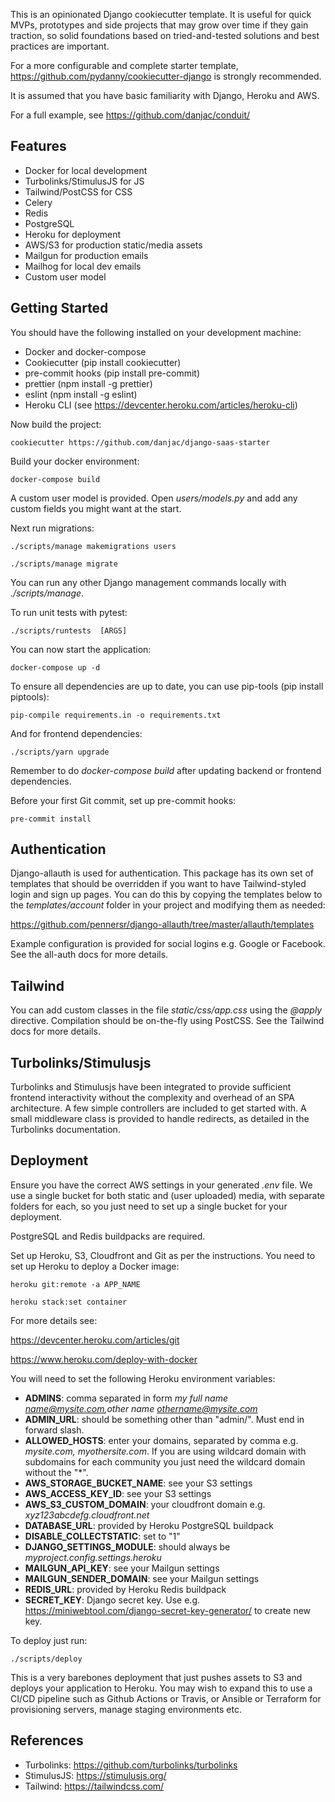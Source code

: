 This is an opinionated Django cookiecutter template. It is useful for quick MVPs, prototypes and side projects that may grow over time if they gain traction, so solid foundations based on tried-and-tested solutions and best practices are important.

For a more configurable and complete starter template, https://github.com/pydanny/cookiecutter-django is strongly recommended.

It is assumed that you have basic familiarity with Django, Heroku and AWS.

For a full example, see https://github.com/danjac/conduit/

## Features

* Docker for local development
* Turbolinks/StimulusJS for JS
* Tailwind/PostCSS for CSS
* Celery
* Redis
* PostgreSQL
* Heroku for deployment
* AWS/S3 for production static/media assets
* Mailgun for production emails
* Mailhog for local dev emails
* Custom user model

## Getting Started

You should have the following installed on your development machine:

* Docker and docker-compose
* Cookiecutter (pip install cookiecutter)
* pre-commit hooks (pip install pre-commit)
* prettier (npm install -g prettier)
* eslint (npm install -g eslint)
* Heroku CLI (see https://devcenter.heroku.com/articles/heroku-cli)

Now build the project:

    cookiecutter https://github.com/danjac/django-saas-starter

Build your docker environment:

    docker-compose build

A custom user model is provided. Open *users/models.py* and add any custom fields you might want at the start.

Next run migrations:

    ./scripts/manage makemigrations users

    ./scripts/manage migrate

You can run any other Django management commands locally with *./scripts/manage*.

To run unit tests with pytest:

    ./scripts/runtests  [ARGS]

You can now start the application:

    docker-compose up -d

To ensure all dependencies are up to date, you can use pip-tools (pip install piptools):

    pip-compile requirements.in -o requirements.txt

And for frontend dependencies:

    ./scripts/yarn upgrade

Remember to do *docker-compose build* after updating backend or frontend dependencies.

Before your first Git commit, set up pre-commit hooks:

    pre-commit install

## Authentication

Django-allauth is used for authentication. This package has its own set of templates that should be overridden if you want to have Tailwind-styled login and sign up pages. You can do this by copying the templates below to the *templates/account* folder in your project and modifying them as needed:

https://github.com/pennersr/django-allauth/tree/master/allauth/templates

Example configuration is provided for social logins e.g. Google or Facebook. See the all-auth docs for more details.

## Tailwind

You can add custom classes in the file *static/css/app.css* using the *@apply* directive. Compilation should be on-the-fly using PostCSS. See the Tailwind docs for more details.

## Turbolinks/Stimulusjs

Turbolinks and Stimulusjs have been integrated to provide sufficient frontend interactivity without the complexity and overhead of an SPA architecture. A few simple controllers are included to get started with. A small middleware class is provided to handle redirects, as detailed in the Turbolinks documentation.

## Deployment

Ensure you have the correct AWS settings in your generated *.env* file. We use a single bucket for both static and (user uploaded) media, with separate folders for each, so you just need to set up a single bucket for your deployment.

PostgreSQL and Redis buildpacks are required.

Set up Heroku, S3, Cloudfront and Git as per the instructions. You need to set up Heroku to deploy a Docker image:

    heroku git:remote -a APP_NAME

    heroku stack:set container

For more details see:

https://devcenter.heroku.com/articles/git

https://www.heroku.com/deploy-with-docker


You will need to set the following Heroku environment variables:

- **ADMINS**: comma separated in form _my full name <name@mysite.com>,other name <othername@mysite.com>_
- **ADMIN_URL**: should be something other than "admin/". Must end in forward slash.
- **ALLOWED_HOSTS**: enter your domains, separated by comma e.g. *mysite.com, myothersite.com*. If you are using wildcard domain with subdomains for each community you just need the wildcard domain without the "*".
- **AWS_STORAGE_BUCKET_NAME**: see your S3 settings
- **AWS_ACCESS_KEY_ID**: see your S3 settings
- **AWS_S3_CUSTOM_DOMAIN**: your cloudfront domain e.g. *xyz123abcdefg.cloudfront.net*
- **DATABASE_URL**: provided by Heroku PostgreSQL buildpack
- **DISABLE_COLLECTSTATIC**: set to "1"
- **DJANGO_SETTINGS_MODULE**: should always be *myproject.config.settings.heroku*
- **MAILGUN_API_KEY**: see your Mailgun settings
- **MAILGUN_SENDER_DOMAIN**: see your Mailgun settings
- **REDIS_URL**: provided by Heroku Redis buildpack
- **SECRET_KEY**: Django secret key. Use e.g. https://miniwebtool.com/django-secret-key-generator/ to create new key.

To deploy just run:

    ./scripts/deploy

This is a very barebones deployment that just pushes assets to S3 and deploys your application to Heroku. You may wish to expand this to use a CI/CD pipeline such as Github Actions or Travis, or Ansible or Terraform for provisioning servers, manage staging environments etc.

## References

* Turbolinks: https://github.com/turbolinks/turbolinks
* StimulusJS: https://stimulusjs.org/
* Tailwind: https://tailwindcss.com/
